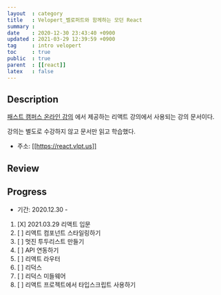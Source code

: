 ```yaml
---
layout  : category
title   : Velopert_벨로퍼트와 함께하는 모던 React
summary : 
date    : 2020-12-30 23:43:40 +0900
updated : 2021-03-29 12:39:59 +0900
tag     : intro velopert
toc     : true
public  : true
parent  : [[react]]
latex   : false
---
```


## Description

[패스트 캠퍼스 온라인 강의](https://www.fastcampus.co.kr/dev_online_react/) 에서 제공하는 리액트 강의에서 사용되는 강의 문서이다.

강의는 별도로 수강하지 않고 문서만 읽고 학습했다.

+ 주소: [[https://react.vlpt.us]]

## Review

## Progress

+ 기간: 2020.12.30 -

1. [X] 2021.03.29 리액트 입문
1. [ ] 리액트 컴포넌트 스타일링하기
1. [ ] 멋진 투두리스트 만들기
1. [ ] API 연동하기
1. [ ] 리액트 라우터
1. [ ] 리덕스
1. [ ] 리덕스 미들웨어
1. [ ] 리액트 프로젝트에서 타입스크립트 사용하기
